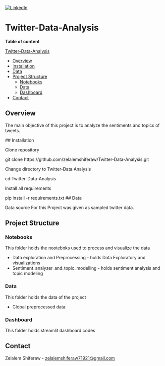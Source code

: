 [![LinkedIn][linkedin-shield]][linkedin-url]

# Twitter-Data-Analysis

**Table of content**

 [Twitter-Data-Analysis](#Twitter-Data-Analysis)
  - [Overview](#overview)
  - [Installation](#installation)
  - [Data](#data)
  - [Project Structure](#project-Structure)
    - [Notebooks](#notebooks)
    - [Data](#data)
    - [Dashboard](#dashboard)
  - [Contact](#contact)



## Overview

<p>
 The main objective of this project is to analyze the sentiments and topics of tweets.
</p>
## Installation
   <p> Clone repository </p>
       git clone https://github.com/zelalemshiferaw/Twitter-Data-Analysis.git
   
   <p> Change directory to Twitter-Data Analysis</p>
        cd Twitter-Data-Analysis
   <p> Install all requirements </p>
        pip install -r requirements.txt
## Data
<p>
Data source For this Project was given as sampled twitter data.
</p>


## Project Structure

### Notebooks 
This folder holds the nooteboks used to process and visualize the data 
- Data exploration and Preprocessing - holds Data Exploratory and visualizations
- Sentiment_analyzer_and_topic_modelling - holds sentiment analysis and topic modeling
### Data
This folder holds the data of the project
  - Global preprocessed data

### Dashboard 
This folder holds streamlit dashboard codes



## Contact
Zelalem Shiferaw - zelalemshiferaw71921@gmail.com


[linkedin-shield]: https://img.shields.io/badge/-LinkedIn-black.svg?style=for-the-badge&logo=linkedin&colorB=555
[linkedin-url]: https://www.linkedin.com/in/zelalem-shiferaw-48a070187
